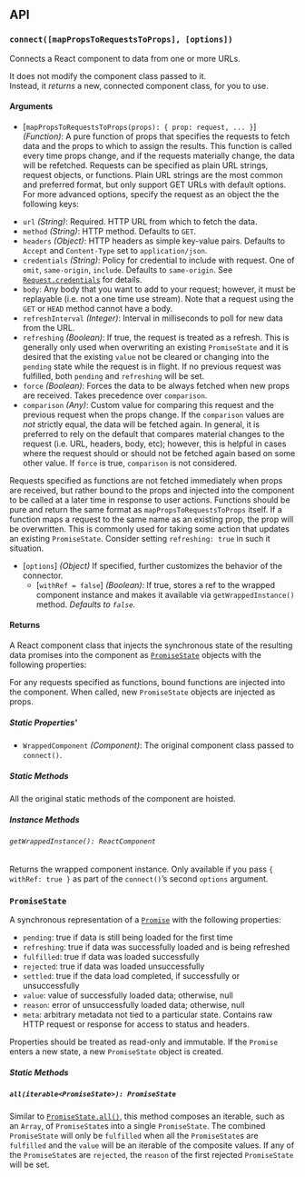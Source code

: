 ## API

### `connect([mapPropsToRequestsToProps], [options])`

Connects a React component to data from one or more URLs.

It does not modify the component class passed to it.  
Instead, it *returns* a new, connected component class, for you to use.

#### Arguments

* [`mapPropsToRequestsToProps(props): { prop: request, ... }`] *(Function)*: A pure function of props that specifies the requests to fetch data and the props to which to assign the results. This function is called every time props change, and if the requests materially change, the data will be refetched. Requests can be specified as plain URL strings, request objects, or functions. Plain URL strings are the most common and preferred format, but only support GET URLs with default options. For more advanced options, specify the request as an object the the following keys:

 - `url` *(String)*: Required. HTTP URL from which to fetch the data.
 - `method` *(String)*: HTTP method. Defaults to `GET`.
 - `headers` *(Object)*: HTTP headers as simple key-value pairs. Defaults to `Accept` and `Content-Type` set to `application/json`.
 - `credentials` *(String)*: Policy for credential to include with request. One of `omit`, `same-origin`, `include`. Defaults to `same-origin`. See [`Request.credentials`](https://developer.mozilla.org/en-US/docs/Web/API/Request/credentials) for details.
 - `body`: Any body that you want to add to your request; however, it must be replayable (i.e. not a one time use stream). Note that a request using the `GET` or `HEAD` method cannot have a body.
 - `refreshInterval` *(Integer)*: Interval in milliseconds to poll for new data from the URL.
 - `refreshing` *(Boolean)*: If true, the request is treated as a refresh. This is generally only used when overwriting an existing `PromiseState` and it is desired that the existing `value` not be cleared or changing into the `pending` state while the request is in flight. If no previous request was fulfilled, both `pending` and `refreshing` will be set.
 - `force` *(Boolean)*: Forces the data to be always fetched when new props are received. Takes precedence over `comparison`.
 - `comparison` *(Any)*: Custom value for comparing this request and the previous request when the props change. If the `comparison` values are *not* strictly equal, the data will be fetched again. In general, it is preferred to rely on the default that compares material changes to the request (i.e. URL, headers, body, etc); however, this is helpful in cases where the request should or should not be fetched again based on some other value. If `force` is true, `comparison` is not considered.

Requests specified as functions are not fetched immediately when props are received, but rather bound to the props and injected into the component to be called at a later time in response to user actions. Functions should be pure and return the same format as `mapPropsToRequestsToProps` itself. If a function maps a request to the same name as an existing prop, the prop will be overwritten. This is commonly used for taking some action that updates an existing `PromiseState`. Consider setting `refreshing: true` in such it situation. 

* [`options`] *(Object)* If specified, further customizes the behavior of the connector.
  * [`withRef = false`] *(Boolean)*: If true, stores a ref to the wrapped component instance and makes it available via `getWrappedInstance()` method. *Defaults to `false`.*

#### Returns

A React component class that injects the synchronous state of the resulting data promises into the component as [`PromiseState`](#promisestate) objects with the following properties:

For any requests specified as functions, bound functions are injected into the component. When called, new `PromiseState` objects are injected as props.

##### Static Properties'

* `WrappedComponent` *(Component)*: The original component class passed to `connect()`.

##### Static Methods

All the original static methods of the component are hoisted.

##### Instance Methods

###### `getWrappedInstance(): ReactComponent`

Returns the wrapped component instance. Only available if you pass `{ withRef: true }` as part of the `connect()`’s second `options` argument.

### `PromiseState`

A synchronous representation of a [`Promise`](https://developer.mozilla.org/en-US/docs/Web/JavaScript/Reference/Global_Objects/Promise) with the following properties:

  - `pending`: true if data is still being loaded for the first time
  - `refreshing`: true if data was successfully loaded and is being refreshed
  - `fulfilled`: true if data was loaded successfully
  - `rejected`: true if data was loaded unsuccessfully
  - `settled`: true if the data load completed, if successfully or unsuccessfully
  - `value`: value of successfully loaded data; otherwise, null
  - `reason`: error of unsuccessfully loaded data; otherwise, null
  - `meta`: arbitrary metadata not tied to a particular state. Contains raw HTTP request or response for access to status and headers. 

Properties should be treated as read-only and immutable. If the `Promise` enters a new state, a new `PromiseState` object is created.

##### Static Methods

##### `all(iterable<PromiseState>): PromiseState`

Similar to [`PromiseState.all()`](https://developer.mozilla.org/en-US/docs/Web/JavaScript/Reference/Global_Objects/Promise/all), this method composes an iterable, such as an `Array`, of `PromiseState`s into a single `PromiseState`. The combined `PromiseState` will only be `fulfilled` when all the `PromiseState`s are `fulfilled` and the `value` will be an iterable of the composite values. If any of the `PromiseState`s are `rejected`, the `reason` of the first rejected `PromiseState` will be set.
